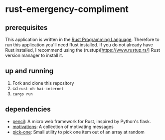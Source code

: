 # rust-emergency-compliment

## prerequisites

This application is written in the [Rust Programming Language](https://www.rust-lang.org/en-US/).
Therefore to run this application you'll need Rust installed. If you do not already have Rust 
installed, I recommend using the (rustup)[https://www.rustup.rs/] Rust version manager to install it.

## up and running

1. Fork and clone this repository
2. cd `rust-oh-hai-internet`
3. `cargo run`

## dependencies

- [pencil]: A micro web framework for Rust, inspired by Python's flask.
- [motivations]: A collection of motivating messages
- [pick-one]: Small utility to pick one item out of an array at random

[pencil]: https://crates.io/crates/pencil/
[motivations]: https://crates.io/crates/motivations
[pick-one]: https://crates.io/crates/pick-one
